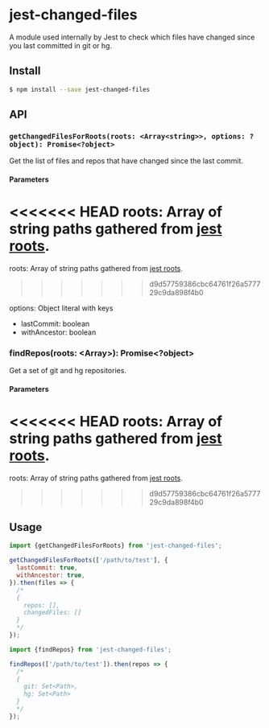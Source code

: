 # jest-changed-files

A module used internally by Jest to check which files have changed since you last committed in git or hg.

## Install

```sh
$ npm install --save jest-changed-files
```

## API

### `getChangedFilesForRoots(roots: <Array<string>>, options: ?object): Promise<?object>`

Get the list of files and repos that have changed since the last commit.

#### Parameters

<<<<<<< HEAD
roots: Array of string paths gathered from [jest roots](https://jestjs.io/docs/configuration.html#roots-array-string).
=======
roots: Array of string paths gathered from [jest roots](https://jestjs.io/docs/configuration#roots-arraystring).
>>>>>>> d9d57759386cbc64761f26a577729c9da898f4b0

options: Object literal with keys

- lastCommit: boolean
- withAncestor: boolean

### findRepos(roots: <Array<string>>): Promise<?object>

Get a set of git and hg repositories.

#### Parameters

<<<<<<< HEAD
roots: Array of string paths gathered from [jest roots](https://jestjs.io/docs/configuration.html#roots-array-string).
=======
roots: Array of string paths gathered from [jest roots](https://jestjs.io/docs/configuration#roots-arraystring).
>>>>>>> d9d57759386cbc64761f26a577729c9da898f4b0

## Usage

```javascript
import {getChangedFilesForRoots} from 'jest-changed-files';

getChangedFilesForRoots(['/path/to/test'], {
  lastCommit: true,
  withAncestor: true,
}).then(files => {
  /*
  {
    repos: [],
    changedFiles: []
  }
  */
});
```

```javascript
import {findRepos} from 'jest-changed-files';

findRepos(['/path/to/test']).then(repos => {
  /*
  {
    git: Set<Path>,
    hg: Set<Path>
  }
  */
});
```
